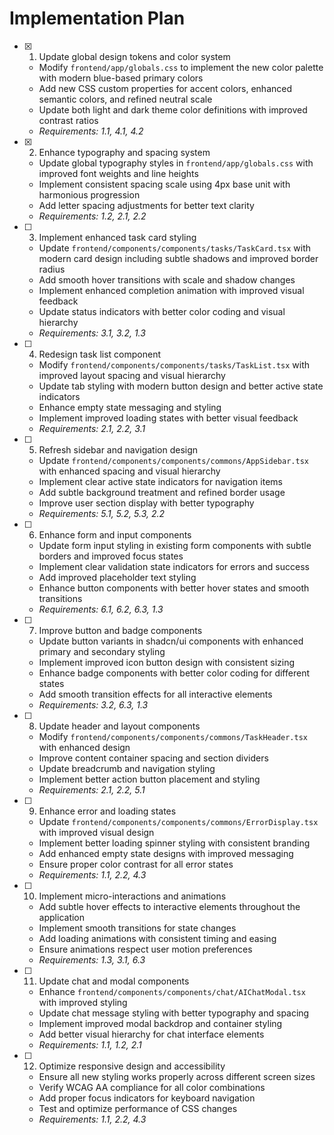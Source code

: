 # Implementation Plan

- [x] 1. Update global design tokens and color system
  - Modify `frontend/app/globals.css` to implement the new color palette with modern blue-based primary colors
  - Add new CSS custom properties for accent colors, enhanced semantic colors, and refined neutral scale
  - Update both light and dark theme color definitions with improved contrast ratios
  - _Requirements: 1.1, 4.1, 4.2_

- [x] 2. Enhance typography and spacing system
  - Update global typography styles in `frontend/app/globals.css` with improved font weights and line heights
  - Implement consistent spacing scale using 4px base unit with harmonious progression
  - Add letter spacing adjustments for better text clarity
  - _Requirements: 1.2, 2.1, 2.2_

- [ ] 3. Implement enhanced task card styling
  - Update `frontend/components/components/tasks/TaskCard.tsx` with modern card design including subtle shadows and improved border radius
  - Add smooth hover transitions with scale and shadow changes
  - Implement enhanced completion animation with improved visual feedback
  - Update status indicators with better color coding and visual hierarchy
  - _Requirements: 3.1, 3.2, 1.3_

- [ ] 4. Redesign task list component
  - Modify `frontend/components/components/tasks/TaskList.tsx` with improved layout spacing and visual hierarchy
  - Update tab styling with modern button design and better active state indicators
  - Enhance empty state messaging and styling
  - Implement improved loading states with better visual feedback
  - _Requirements: 2.1, 2.2, 3.1_

- [ ] 5. Refresh sidebar and navigation design
  - Update `frontend/components/components/commons/AppSidebar.tsx` with enhanced spacing and visual hierarchy
  - Implement clear active state indicators for navigation items
  - Add subtle background treatment and refined border usage
  - Improve user section display with better typography
  - _Requirements: 5.1, 5.2, 5.3, 2.2_

- [ ] 6. Enhance form and input components
  - Update form input styling in existing form components with subtle borders and improved focus states
  - Implement clear validation state indicators for errors and success
  - Add improved placeholder text styling
  - Enhance button components with better hover states and smooth transitions
  - _Requirements: 6.1, 6.2, 6.3, 1.3_

- [ ] 7. Improve button and badge components
  - Update button variants in shadcn/ui components with enhanced primary and secondary styling
  - Implement improved icon button design with consistent sizing
  - Enhance badge components with better color coding for different states
  - Add smooth transition effects for all interactive elements
  - _Requirements: 3.2, 6.3, 1.3_

- [ ] 8. Update header and layout components
  - Modify `frontend/components/components/commons/TaskHeader.tsx` with enhanced design
  - Improve content container spacing and section dividers
  - Update breadcrumb and navigation styling
  - Implement better action button placement and styling
  - _Requirements: 2.1, 2.2, 5.1_

- [ ] 9. Enhance error and loading states
  - Update `frontend/components/components/commons/ErrorDisplay.tsx` with improved visual design
  - Implement better loading spinner styling with consistent branding
  - Add enhanced empty state designs with improved messaging
  - Ensure proper color contrast for all error states
  - _Requirements: 1.1, 2.2, 4.3_

- [ ] 10. Implement micro-interactions and animations
  - Add subtle hover effects to interactive elements throughout the application
  - Implement smooth transitions for state changes
  - Add loading animations with consistent timing and easing
  - Ensure animations respect user motion preferences
  - _Requirements: 1.3, 3.1, 6.3_

- [ ] 11. Update chat and modal components
  - Enhance `frontend/components/components/chat/AIChatModal.tsx` with improved styling
  - Update chat message styling with better typography and spacing
  - Implement improved modal backdrop and container styling
  - Add better visual hierarchy for chat interface elements
  - _Requirements: 1.1, 1.2, 2.1_

- [ ] 12. Optimize responsive design and accessibility
  - Ensure all new styling works properly across different screen sizes
  - Verify WCAG AA compliance for all color combinations
  - Add proper focus indicators for keyboard navigation
  - Test and optimize performance of CSS changes
  - _Requirements: 1.1, 2.2, 4.3_